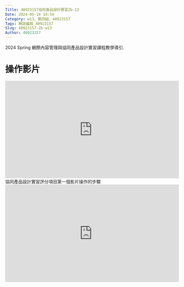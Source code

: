 ```yaml
---
Title: 40923157協同產品設計實習2b-13
Date: 2024-05-16 14:54 
Category: w13，第四組，40923157
Tags: 網誌編寫 40923157
Slug: 40923157-2b-w13
Author: 40923157 
---
```


2024 Spring 網際內容管理與協同產品設計實習課程教學導引.

<!-- PELICAN_END_SUMMARY -->
# 操作影片

<iframe width="560" height="315" src="https://www.youtube.com/embed/6coHYiZlToU?si=_HApevyMqc1xKTXC" title="YouTube video player" frameborder="0" allow="accelerometer; autoplay; clipboard-write; encrypted-media; gyroscope; picture-in-picture; web-share" referrerpolicy="strict-origin-when-cross-origin" allowfullscreen></iframe>
協同產品設計實習評分項目第一個影片操作的步驟

<iframe width="560" height="315" src="https://www.youtube.com/embed/xQ7ghohrF6o?si=SnFc_g3wyaGiBDtb" title="YouTube video player" frameborder="0" allow="accelerometer; autoplay; clipboard-write; encrypted-media; gyroscope; picture-in-picture; web-share" referrerpolicy="strict-origin-when-cross-origin" allowfullscreen></iframe>
